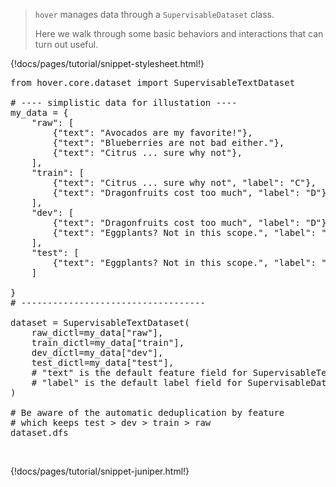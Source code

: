 > `hover` manages data through a `SupervisableDataset` class.
>
> Here we walk through some basic behaviors and interactions that can turn out useful.

{!docs/pages/tutorial/snippet-stylesheet.html!}

<pre data-executable>
from hover.core.dataset import SupervisableTextDataset

# ---- simplistic data for illustation ----
my_data = {
    "raw": [
        {"text": "Avocados are my favorite!"},
        {"text": "Blueberries are not bad either."},
        {"text": "Citrus ... sure why not"},
    ],
    "train": [
        {"text": "Citrus ... sure why not", "label": "C"},
        {"text": "Dragonfruits cost too much", "label": "D"},
    ],
    "dev": [
        {"text": "Dragonfruits cost too much", "label": "D"},
        {"text": "Eggplants? Not in this scope.", "label": "E"},
    ],
    "test": [
        {"text": "Eggplants? Not in this scope.", "label": "E"},
    ]

}
# -----------------------------------

dataset = SupervisableTextDataset(
    raw_dictl=my_data["raw"],
    train_dictl=my_data["train"],
    dev_dictl=my_data["dev"],
    test_dictl=my_data["test"],
    # "text" is the default feature field for SupervisableTextDataset
    # "label" is the default label field for SupervisableDataset
)

# Be aware of the automatic deduplication by feature
# which keeps test > dev > train > raw
dataset.dfs
</pre><br>

{!docs/pages/tutorial/snippet-juniper.html!}
